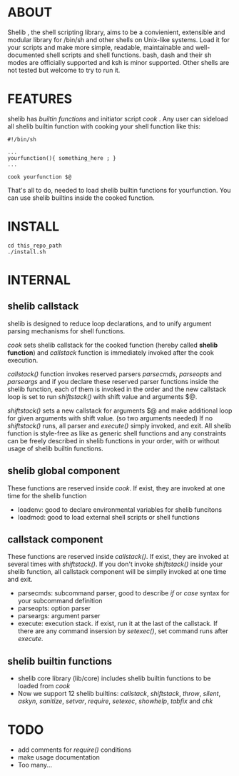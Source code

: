 # ABOUT
Shelib , the shell scripting library, aims to be a convienient, extensible and modular library for /bin/sh and other shells on Unix-like systems. Load it for your scripts and make more simple, readable, maintainable and well-documented shell scripts and shell functions. bash, dash and their sh modes are officially supported and ksh is minor supported. Other shells are not tested but welcome to try to run it.

# FEATURES
shelib has *builtin functions* and initiator script *cook* .  Any user can sideload all shelib builtin function with cooking your shell function like this:
```
#!/bin/sh

...
yourfunction(){ something_here ; }
...

cook yourfunction $@
```
That's all to do, needed to load shelib builtin functions for yourfunction. You can use shelib builtins inside the cooked function.

# INSTALL

```
cd this_repo_path
./install.sh
```

# INTERNAL

## shelib callstack
shelib is designed to reduce loop declarations, and to unify argument parsing mechanisms for shell functions.

*cook* sets shelib callstack for the cooked function (hereby called **shelib function**) and *callstack* function is immediately invoked after the cook execution. 

*callstack()* function invokes reserved parsers *parsecmds*, *parseopts* and *parseargs* and if you declare these reserved parser functions inside the shelib function, each of them is invoked in the order and the new callstack loop is set to run *shiftstack()* with shift value and arguments $@. 

*shiftstack()* sets a new callstack for arguments $@ and make additional loop for given arguments with shift value. (so two arguments needed)
If no *shiftstack()* runs, all parser and *execute()* simply invoked, and exit.
All shelib function is style-free as like as generic shell functions and any constraints can be freely described in shelib functions in your order, with or without usage of shelib builtin functions.

## shelib global component
These functions are reserved inside *cook*. If exist, they are invoked at one time for the shelib function
* loadenv: good to declare environmental variables for shelib funcitons 
* loadmod: good to load external shell scripts or shell functions

## callstack component
These functions are reserved inside *callstack()*. If exist, they are invoked at several times with *shiftstack()*. If you don't invoke *shiftstack()* inside your shelib function, all callstack component will be simplly invoked at one time and exit.
* parsecmds: subcommand parser, good to describe *if* or *case* syntax for your subcommand definition
* parseopts: option parser
* parseargs: argument parser
* execute: execution stack. if exist, run it at the last of the callstack. If there are any command insersion by *setexec()*, set command runs after *execute*.

## shelib builtin functions
* shelib core library (lib/core) includes shelib builtin functions to be loaded from *cook*
* Now we support 12 shelib builtins: *callstack*, *shiftstack*, *throw*, *silent*, *askyn*, *sanitize*, *setvar*, *require*, *setexec*, *showhelp*, *tabfix* and *chk*

# TODO
* add comments for *require()* conditions
* make usage documentation
* Too many...
